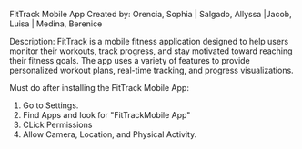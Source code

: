 FitTrack Mobile App
Created by: Orencia, Sophia | Salgado, Allyssa |Jacob, Luisa | Medina, Berenice

Description: 
FitTrack is a mobile fitness application designed to help users monitor their workouts, track progress, and stay motivated toward reaching their fitness goals. 
The app uses a variety of features to provide personalized workout plans, real-time tracking, and progress visualizations.

Must do after installing the FitTrack Mobile App:
1. Go to Settings.
2. Find Apps and look for "FitTrackMobile App"
3. CLick Permissions
4. Allow Camera, Location, and Physical Activity.

   
